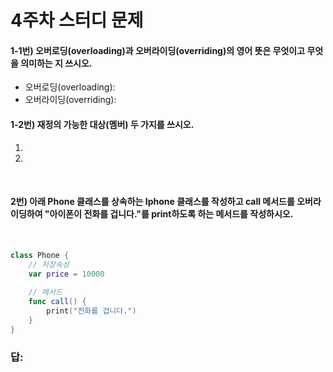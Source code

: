 # 4주차 스터디 문제

#### 1-1번) 오버로딩(overloading)과 오버라이딩(overriding)의 영어 뜻은 무엇이고 무엇을 의미하는 지 쓰시오.
- 오버로딩(overloading):
- 오버라이딩(overriding):
&nbsp;
#### 1-2번) 재정의 가능한 대상(멤버) 두 가지를 쓰시오.
1)
2)
&nbsp;

#### 2번) 아래 Phone 클래스를 상속하는 Iphone 클래스를 작성하고 call 메서드를 오버라이딩하여 "아이폰이 전화를 겁니다."를 print하도록 하는 메서드를 작성하시오.
&nbsp;

```swift
class Phone {
    // 저장속성
    var price = 10000
    
    // 메서드
    func call() {
        print("전화를 겁니다.")
    }
}
```

### 답: 


